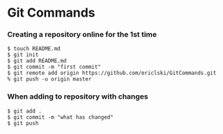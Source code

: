 # Git Commands

### Creating a repository online for the 1st time

```
$ touch README.md
$ git init
$ git add README.md
$ git commit -m "first commit"
$ git remote add origin https://github.com/ericlski/GitCommands.git
% git push -u origin master
```


### When adding to repository with changes
```
$ git add .
$ git commit -m "what has changed"
$ git push
```